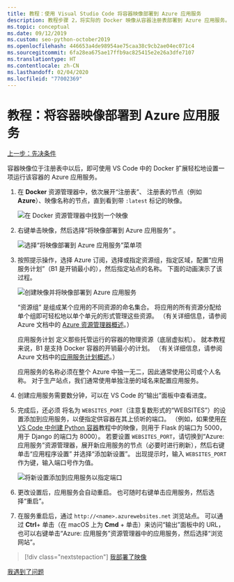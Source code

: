 ```yaml
---
title: 教程：使用 Visual Studio Code 将容器映像部署到 Azure 应用服务
description: 教程步骤 2，将实际的 Docker 映像从容器注册表部署到 Azure 应用服务。
ms.topic: conceptual
ms.date: 09/12/2019
ms.custom: seo-python-october2019
ms.openlocfilehash: 446653a4de98954ae75caa38c9cb2ae04ec071c4
ms.sourcegitcommit: 6fa28ea675ae17ffb9ac825415e2e26a3dfe7107
ms.translationtype: HT
ms.contentlocale: zh-CN
ms.lasthandoff: 02/04/2020
ms.locfileid: "77002369"
---
```

# <a name="tutorial-deploy-a-container-image-to-azure-app-service"></a>教程：将容器映像部署到 Azure 应用服务

[上一步：先决条件](tutorial-deploy-containers-01.md)

容器映像位于注册表中以后，即可使用 VS Code 中的 Docker 扩展轻松地设置一项运行该容器的 Azure 应用服务。

1. 在 **Docker** 资源管理器中，依次展开“注册表”、  注册表的节点（例如 **Azure**）、映像名称的节点，直到看到带 `:latest` 标记的映像。

    ![在 Docker 资源管理器中找到一个映像](media/deploy-containers/find-image-to-deploy-in-docker-explorer.png)

1. 右键单击映像，然后选择“将映像部署到 Azure 应用服务”  。

    ![选择“将映像部署到 Azure 应用服务”菜单项](media/deploy-containers/deploy-image-to-azure-app-service-with-docker-explorer.png)

1. 按照提示操作，选择 Azure 订阅，选择或指定资源组，指定区域，配置“应用服务计划”（B1 是开销最小的），然后指定站点的名称。 下面的动画演示了该过程。

    ![创建映像并将映像部署到 Azure 应用服务](media/deploy-containers/deploy-image-to-azure-app-service.gif)

    “资源组”  是组成某个应用的不同资源的命名集合。 将应用的所有资源分配给单个组即可轻松地以单个单元的形式管理这些资源。 （有关详细信息，请参阅 Azure 文档中的 [Azure 资源管理器概述](https://docs.microsoft.com/azure/azure-resource-manager/resource-group-overview)。）

    应用服务计划  定义那些托管运行的容器的物理资源（底层虚拟机）。 就本教程来说，B1 是支持 Docker 容器的开销最小的计划。 （有关详细信息，请参阅 Azure 文档中的[应用服务计划概述](https://docs.microsoft.com/azure/app-service/azure-web-sites-web-hosting-plans-in-depth-overview)。）

    应用服务的名称必须在整个 Azure 中独一无二，因此通常使用公司或个人名称。 对于生产站点，我们通常使用单独注册的域名来配置应用服务。

1. 创建应用服务需要数分钟，可以在 VS Code 的“输出”面板中查看进度。

1. 完成后，还必须  将名为 `WEBSITES_PORT`（注意复数形式的“WEBSITES”）的设置添加到应用服务，以便指定供容器在其上侦听的端口。 （例如，如果使用[在 VS Code 中创建 Python 容器](https://code.visualstudio.com/docs/python/tutorial-create-containers)教程中的映像，则用于 Flask 的端口为 5000，用于 Django 的端口为 8000）。 若要设置 `WEBSITES_PORT`，请切换到“Azure:  应用服务”资源管理器，展开新应用服务的节点（必要时进行刷新），然后右键单击“应用程序设置”  并选择“添加新设置”。  出现提示时，输入 `WEBSITES_PORT` 作为键，输入端口号作为值。

    ![将新设置添加到应用服务以指定端口](media/deploy-containers/add-new-setting-in-app-service-settings-explorer.png)

1. 更改设置后，应用服务会自动重启。 也可随时右键单击应用服务，然后选择“重启”。 

1. 在服务重启后，通过 `http://<name>.azurewebsites.net` 浏览站点。 可以通过 **Ctrl**+ 单击（在 macOS 上为 **Cmd** + 单击）来访问“输出”面板中的 URL，也可以右键单击“Azure:  应用服务”资源管理器中的应用服务，然后选择“浏览网站”。 

> [!div class="nextstepaction"]
> [我部署了映像](tutorial-deploy-containers-03.md)

[我遇到了问题](https://www.research.net/r/PWZWZ52?tutorial=vscode-appservice-containers&step=02-deploy-container)

